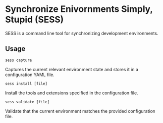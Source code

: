 # Synchronize Enivornments Simply, Stupid (SESS)

SESS is a command line tool for synchronizing development environments.

## Usage

```
sess capture
```
Captures the current relevant environment state and stores it in a configuration YAML file.

```
sess install [file]
```
Install the tools and extensions specified in the configuration file.

```
sess validate [file]
```
Validate that the current environment matches the provided configuration file.

